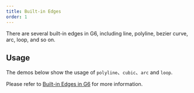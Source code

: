 ```yaml
---
title: Built-in Edges
order: 1
---
```


There are several built-in edges in G6, including line, polyline, bezier curve, arc, loop, and so on.

## Usage

The demos below show the usage of `polyline`、`cubic`、`arc` and `loop`.

Please refer to [Built-in Edges in G6](/zh/docs/manual/middle/elements/defaultEdge) for more information.
